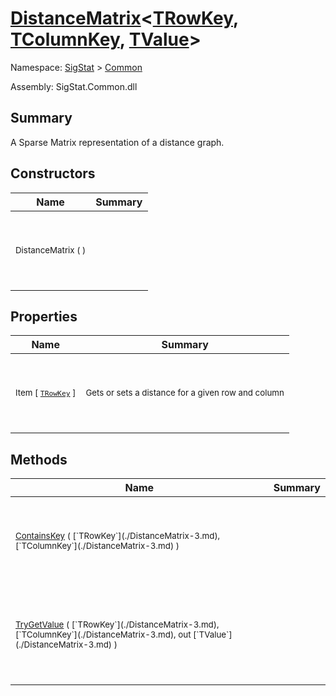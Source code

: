 # [DistanceMatrix](./DistanceMatrix-3.md)\<[TRowKey](./DistanceMatrix-3.md), [TColumnKey](./DistanceMatrix-3.md), [TValue](./DistanceMatrix-3.md)>

Namespace: [SigStat]() > [Common](./README.md)

Assembly: SigStat.Common.dll

## Summary
A Sparse Matrix representation of a distance graph.

## Constructors

| Name | Summary | 
| --- | --- | 
| <p>&nbsp;</p><sub>DistanceMatrix (  )</sub><p>&nbsp;</p>| <p>&nbsp;</p><sub></sub><p>&nbsp;</p>| <br>


## Properties

| Name | Summary | 
| --- | --- | 
| <p>&nbsp;</p><sub>Item [ [`TRowKey`](./DistanceMatrix-3.md) ]</sub><p>&nbsp;</p>| <p>&nbsp;</p><sub>Gets or sets a distance for a given row and column</sub><p>&nbsp;</p>| <br>


## Methods

| Name | Summary | 
| --- | --- | 
| <p>&nbsp;</p><sub>[ContainsKey](./Methods/DistanceMatrix`3-100663396.md) ( [`TRowKey`](./DistanceMatrix-3.md), [`TColumnKey`](./DistanceMatrix-3.md) )</sub><p>&nbsp;</p>| <p>&nbsp;</p><sub></sub><p>&nbsp;</p>| <br>
| <p>&nbsp;</p><sub>[TryGetValue](./Methods/DistanceMatrix`3-100663395.md) ( [`TRowKey`](./DistanceMatrix-3.md), [`TColumnKey`](./DistanceMatrix-3.md), out [`TValue`](./DistanceMatrix-3.md) )</sub><p>&nbsp;</p>| <p>&nbsp;</p><sub></sub><p>&nbsp;</p>| <br>


